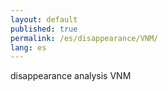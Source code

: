 ```yaml
---
layout: default
published: true
permalink: /es/disappearance/VNM/
lang: es
---
```


disappearance analysis VNM
